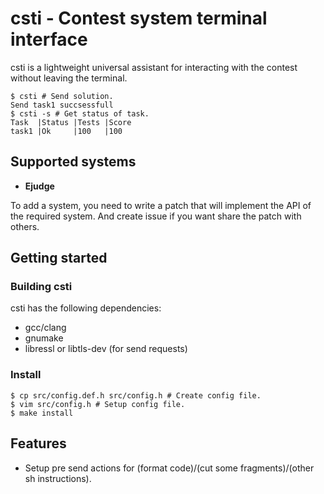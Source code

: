 # csti - Contest system terminal interface

csti is a lightweight universal assistant for interacting with the contest without leaving the terminal.
```shell
$ csti # Send solution.
Send task1 succsessfull
$ csti -s # Get status of task.
Task  |Status |Tests |Score 
task1 |Ok     |100   |100  
```

## Supported systems
- **Ejudge**

To add a system, you need to write a patch that will implement the API of the required system. And create issue if you want share the patch with others.

## Getting started
### Building csti
csti has the following dependencies:
 - gcc/clang
 - gnumake
 - libressl or libtls-dev (for send requests)
### Install
```
$ cp src/config.def.h src/config.h # Create config file.
$ vim src/config.h # Setup config file.
$ make install
```

## Features
 - Setup pre send actions for (format code)/(cut some fragments)/(other sh instructions).
